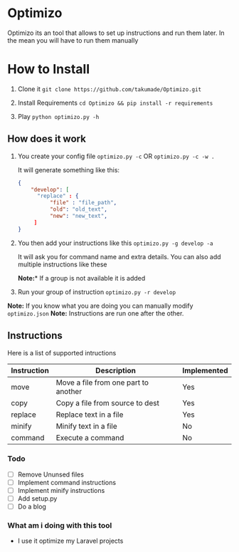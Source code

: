 # Optimizo
Optimizo its an tool that allows to set up instructions and run them later. In the mean you will have to run them manually


# How to Install
1. Clone it 
`git clone https://github.com/takumade/Optimizo.git`

2. Install Requirements
`cd Optimizo && pip install -r requirements`

3. Play
`python optimizo.py -h`



## How does it work

1. You create your config file
      `optimizo.py -c`   OR  `optimizo.py -c -w .`

    It will generate something like this:

    ```json
    {
        "develop": [
          "replace" : {
              "file" : "file_path",
              "old": "old_text",
              "new": "new_text", 
         ]
    }
    ```

2. You then add your instructions like this
     `optimizo.py -g develop -a`

     It will ask you for command name and extra details.
     You can also add multiple instructions like these

     **Note:*** If a group is not available it is added

3. Run your group of instruction
    `optimizo.py -r develop`
    
**Note:** If you know what you are doing you can manually modify `optimizo.json`
**Note:** Instructions are run one after the other.

## Instructions

Here is a list of supported intructions


| Instruction | Description | Implemented|
| ----------- | ----------- |------------|
| move | Move a file from one part to another | Yes
| copy | Copy a file from source to dest | Yes
| replace | Replace text in a file | Yes
| minify | Minify text in a file | No
| command | Execute a command | No


### Todo

- [ ] Remove Ununsed files
- [ ] Implement command instructions
- [ ] Implement minify instructions
- [ ] Add setup.py
- [ ] Do a blog
            
### What am i doing with this tool
- I use it optimize my Laravel projects


